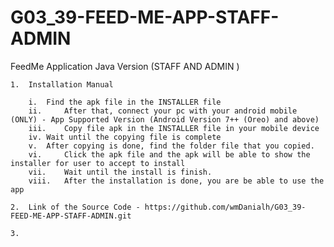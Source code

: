 # G03_39-FEED-ME-APP-STAFF-ADMIN

FeedMe Application Java Version (STAFF AND ADMIN )

	1.	Installation Manual
		
		i. 	Find the apk file in the INSTALLER file
		ii. 	After that, connect your pc with your android mobile (ONLY) - App Supported Version (Android Version 7++ (Oreo) and above)
		iii. 	Copy file apk in the INSTALLER file in your mobile device
		iv.	Wait until the copying file is complete
		v.	After copying is done, find the folder file that you copied.
		vi. 	Click the apk file and the apk will be able to show the installer for user to accept to install
		vii.	Wait until the install is finish.
		viii.	After the installation is done, you are be able to use the app

	2.	Link of the Source Code - https://github.com/wmDanialh/G03_39-FEED-ME-APP-STAFF-ADMIN.git

	3.	